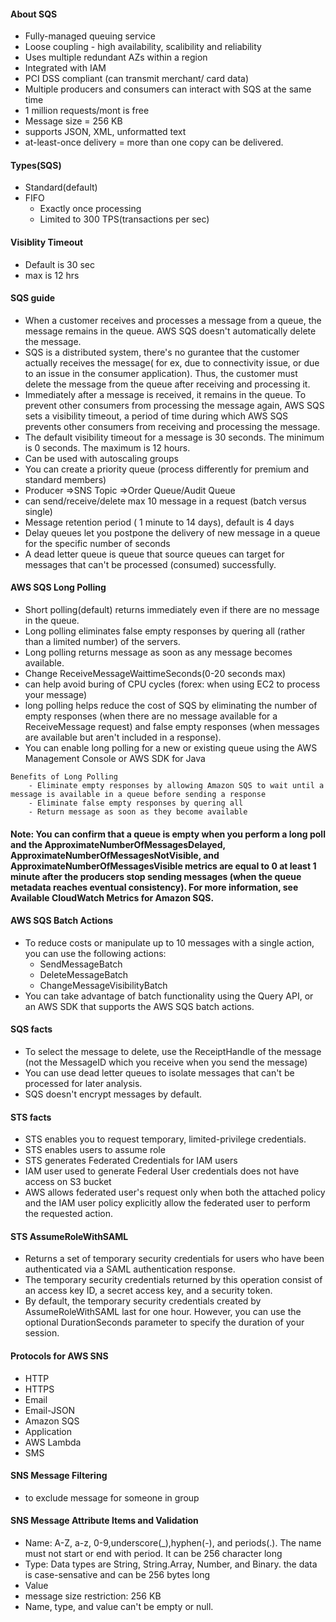 #### About SQS
  * Fully-managed queuing service
  * Loose coupling - high availability, scalibility and reliability
  * Uses multiple redundant AZs within a region
  * Integrated with IAM
  * PCI DSS compliant (can transmit merchant/ card data)
  * Multiple producers and consumers can interact with SQS at the same time
  * 1 million requests/mont is free
  * Message size = 256 KB
  * supports JSON, XML, unformatted text
  * at-least-once delivery = more than one copy can be delivered.
#### Types(SQS)
  * Standard(default)
  * FIFO 
    * Exactly once processing
    * Limited to 300 TPS(transactions per sec)
#### Visiblity Timeout
  * Default is 30 sec
  * max is 12 hrs
#### SQS guide
  * When a customer receives and processes a message from a queue, the message remains in the queue. AWS SQS doesn't automatically delete the message.
  * SQS is a distributed system, there's no gurantee that the customer actually receives the message( for ex, due to connectivity issue, or due to an issue in the consumer application). Thus, the customer must delete the message from the queue after receiving and processing it. 
  * Immediately after a message is received, it remains in the queue. To prevent other consumers from processing the message again, AWS SQS sets a visibility timeout, a period of time during which AWS SQS prevents other consumers from receiving and processing the message. 
  * The default visibility timeout for a message is 30 seconds. The minimum is 0 seconds. The maximum is 12 hours.
  * Can be used with autoscaling groups
  * You can create a priority queue (process differently for premium and standard members)
  * Producer =>SNS Topic =>Order Queue/Audit Queue
  * can send/receive/delete max 10 message in a request (batch versus single)
  * Message retention period ( 1 minute to 14 days), default is 4 days
  * Delay queues let you postpone the delivery of new message in a queue for the specific number of seconds
  * A dead letter queue is queue that source queues can target for messages that can't be processed (consumed) successfully.

#### AWS SQS Long Polling
  * Short polling(default) returns immediately even if there are no message in the queue.
  * Long polling eliminates false empty responses by quering all (rather than a limited number) of the servers.
  * Long polling returns message as soon as any message becomes available.
  * Change ReceiveMessageWaittimeSeconds(0-20 seconds max)
  * can help avoid buring of CPU cycles (forex: when using EC2 to process your message)
  * long polling helps reduce the cost of SQS by eliminating the number of empty responses (when there are no message available for a ReceiveMessage request) and false empty responses (when messages are available but aren't included in a response). 
  * You can enable long polling for a new or existing queue using the AWS Management Console or AWS SDK for Java
```console
Benefits of Long Polling
    - Eliminate empty responses by allowing Amazon SQS to wait until a message is available in a queue before sending a response
    - Eliminate false empty responses by quering all
    - Return message as soon as they become available
```
#### Note: You can confirm that a queue is empty when you perform a long poll and the ApproximateNumberOfMessagesDelayed, ApproximateNumberOfMessagesNotVisible, and ApproximateNumberOfMessagesVisible metrics are equal to 0 at least 1 minute after the producers stop sending messages (when the queue metadata reaches eventual consistency). For more information, see Available CloudWatch Metrics for Amazon SQS.
#### AWS SQS Batch Actions
  * To reduce costs or manipulate up to 10 messages with a single action, you can use the following actions:
    * SendMessageBatch
    * DeleteMessageBatch
    * ChangeMessageVisibilityBatch
  * You can take advantage of batch functionality using the Query API, or an AWS SDK that supports the AWS SQS batch actions.
#### SQS facts
  * To select the message to delete, use the ReceiptHandle of the message (not the MessageID which you receive when you send the message)
  * You can use dead letter queues to isolate messages that can't be processed for later analysis.
  * SQS doesn't encrypt messages by default.
#### STS facts
  * STS enables you to request temporary, limited-privilege credentials.
  * STS enables users to assume role
  * STS generates Federated Credentials for IAM users
  * IAM user used to generate Federal User credentials does not have access on S3 bucket
  * AWS allows federated user's request only when both the attached policy and the IAM user policy explicitly allow the federated user to perform the requested action. 
#### STS AssumeRoleWithSAML
  * Returns a set of temporary security credentials for users who have been authenticated via a SAML authentication response. 
  * The temporary security credentials returned by this operation consist of an access key ID, a secret access key, and a security token.
  * By default, the temporary security credentials created by AssumeRoleWithSAML last for one hour. However, you can use the optional DurationSeconds parameter to specify the duration of your session.
#### Protocols for AWS SNS
  * HTTP
  * HTTPS
  * Email
  * Email-JSON
  * Amazon SQS
  * Application
  * AWS Lambda
  * SMS
#### SNS Message Filtering
  * to exclude message for someone in group
#### SNS Message Attribute Items and Validation
  * Name: A-Z, a-z, 0-9,underscore(_),hyphen(-), and periods(.). The name must not start or end with period. It can be 256 character long
  * Type: Data types are String, String.Array, Number, and Binary. the data is case-sensative and can be 256 bytes long
  * Value
  * message size restriction: 256 KB
  * Name, type, and value can't be empty or null. 
  
